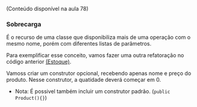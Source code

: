 (Conteúdo disponível na aula 78)

### Sobrecarga
É o recurso de uma classe que disponibiliza mais de uma operação com o mesmo nome, porém com diferentes listas de parâmetros.

Para exemplificar esse conceito, vamos fazer uma outra refatoração no código anterior [(Estoque)](https://github.com/biaProjects/java-couse-udemy/tree/master/2%20-%20Object-Oriented%20Programming%20-%20Part1/b%20-%20Constructor-this-overloading-encapsulation/a%20-%20Constructors).

Vamoss criar um construtor opcional, recebendo apenas nome e preço do produto. Nesse construtor, a quatidade deverá começar em 0.
- Nota: É possivel também incluir um construtor padrão. (`public Product(){}`)
